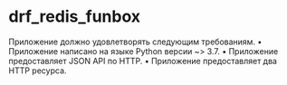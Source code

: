 # drf_redis_funbox
 Приложение должно удовлетворять следующим требованиям. • Приложение написано на языке Python версии ~> 3.7. • Приложение предоставляет JSON API по HTTP. • Приложение предоставляет два HTTP ресурса.
